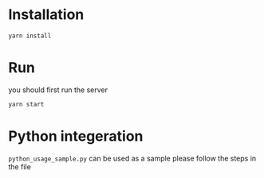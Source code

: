# Installation

```bash
yarn install
```

# Run

you should first run the server

```bash
yarn start

```

# Python integeration

`python_usage_sample.py` can be used as a sample please follow the steps in the file
